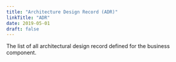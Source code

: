 ```yaml
---
title: "Architecture Design Record (ADR)"
linkTitle: "ADR"
date: 2019-05-01
draft: false
---
```


The list of all architectural design record defined for the business component.